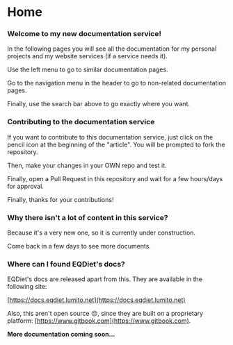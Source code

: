 # Home

### Welcome to my new documentation service!

In the following pages you will see all the documentation for my personal projects and my website services (if a service needs it).

Use the left menu to go to similar documentation pages.

Go to the navigation menu in the header to go to non-related documentation pages.

Finally, use the search bar above to go exactly where you want.

### Contributing to the documentation service

If you want to contribute to this documentation service, just click on the pencil icon at the beginning of the "article". You will be prompted to fork the repository.

Then, make your changes in your OWN repo and test it.

Finally, open a Pull Request in this repository and wait for a few hours/days for approval.

Finally, thanks for your contributions!

### Why there isn't a lot of content in this service?

Because it's a very new one, so it is currently under construction.

Come back in a few days to see more documents.

### Where can I found EQDiet's docs?

EQDiet's docs are released apart from this. They are available in the following site:

[https://docs.eqdiet.lumito.net](https://docs.eqdiet.lumito.net)

Also, this aren't open source :cry:, since they are built on a proprietary platform: [https://www.gitbook.com](https://www.gitbook.com).

**More documentation coming soon...**
